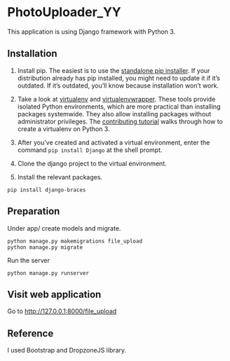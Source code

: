 # PhotoUploader_YY
This application is using Django framework with Python 3.

## Installation

1. Install pip. The easiest is to use the [standalone pip installer](https://pip.pypa.io/en/latest/installing/#installing-with-get-pip-py). If your distribution already has pip installed, you might need to update it if it’s outdated. If it’s outdated, you’ll know because installation won’t work.
2. Take a look at [virtualenv](https://virtualenv.pypa.io/en/stable/) and [virtualenvwrapper](https://virtualenvwrapper.readthedocs.io/en/latest/). These tools provide isolated Python environments, which are more practical than installing packages systemwide. They also allow installing packages without administrator privileges. The [contributing tutorial](https://docs.djangoproject.com/en/1.10/intro/contributing/) walks through how to create a virtualenv on Python 3.
3. After you’ve created and activated a virtual environment, enter the command `pip install Django` at the shell prompt.
4. Clone the django project to the virtual environment.

5. Install the relevant packages.

```
pip install django-braces
```

## Preparation
Under app/ create models and migrate.

```
python manage.py makemigrations file_upload
python manage.py migrate
```


Run the server


```
python manage.py runserver
```

## Visit web application
Go to http://127.0.0.1:8000/file_upload

## Reference
I used Bootstrap and DropzoneJS library.
